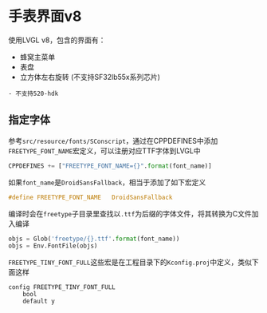 # 手表界面v8

使用LVGL v8，包含的界面有：
- 蜂窝主菜单
- 表盘
- 立方体左右旋转 (不支持SF32lb55x系列芯片)

```{note}
- 不支持520-hdk
```

## 指定字体
参考`src/resource/fonts/SConscript`，通过在CPPDEFINES中添加`FREETYPE_FONT_NAME`宏定义，可以注册对应TTF字体到LVGL中
```python
CPPDEFINES += ["FREETYPE_FONT_NAME={}".format(font_name)]
```

如果`font_name`是`DroidSansFallback`，相当于添加了如下宏定义
```c
#define FREETYPE_FONT_NAME   DroidSansFallback
```

编译时会在`freetype`子目录里查找以`.ttf`为后缀的字体文件，将其转换为C文件加入编译

```python
objs = Glob('freetype/{}.ttf'.format(font_name))
objs = Env.FontFile(objs)
```


`FREETYPE_TINY_FONT_FULL`这些宏是在工程目录下的`Kconfig.proj`中定义，类似下面这样

```kconfig
config FREETYPE_TINY_FONT_FULL
    bool
    default y
```
